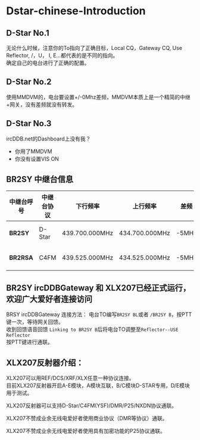 # Dstar-chinese-Introduction

## D-Star No.1  
无论什么时候，注意你的To指向了正确目标，Local CQ，Gateway CQ, Use Reflector,  /，U， I, E...都代表的是不同的指向。  
确定自己的电台进行了正确的配置。

## D-Star No.2  

使用MMDVM的，电台要设置+/-0Mhz差频，MMDVM本质上是一个精简的中继+网关，没有差频就没有转发。

## D-Star No.3  

ircDDB.net的Dashboard上没有我？  
  
 * 你用了MMDVM  
 * 你没有设置VIS  ON  


## BR2SY 中继台信息

|中继台呼号|中继台协议|下行频率|上行频率|差频|备注|
|---|---|---|---|---|---|
|**BR2SY**|D-Star|439.700.000MHz|434.700.000MHz|-5MHz|---|
|**BR2RSA**|C4FM|439.525.000MHz|434.525.000MHz|-5MHz|---|

## BR2SY ircDDBGateway 和 XLX207已经正式运行，欢迎广大爱好者连接访问  

BRSY ircDDBGateway 连接方法：
电台TO编写`BR2SY BL`或者 `/BR2SY B`，按PTT键一次，等待网关回馈。  
收到回馈语音回馈 `Linking to BR2SY B`后将电台TO调整至`Reflector--USE Reflector`  
按PTT键进行通联。

## XLX207反射器介绍：

XLX207可以用REF/DCS/XRF/XLX任意一种协议连接。  
目前XLX207反射器开启A-E模块，A模块互联，B/C模块D-STAR专用，D/E模块用于测试。

XLX207反射器可以支持D-Star/C4FM(YSF)/DMR/P25/NXDN协议通联。  

XLX207不赞成业余无线电爱好者使用商业协议（DMR等协议）通联。  

XLX207不赞成业余无线电爱好者使用具有加密功能的P25协议通联。
